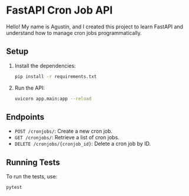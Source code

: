 # FastAPI Cron Job API

Hello! My name is Agustín, and I created this project to learn FastAPI and understand how to manage cron jobs programmatically.

## Setup

1. Install the dependencies:

   ```bash
   pip install -r requirements.txt
   ```

2. Run the API:
   ```bash
   uvicorn app.main:app --reload
   ```

## Endpoints

- `POST /cronjobs/`: Create a new cron job.
- `GET /cronjobs/`: Retrieve a list of cron jobs.
- `DELETE /cronjobs/{cronjob_id}`: Delete a cron job by ID.

## Running Tests

To run the tests, use:

```bash
pytest
```
